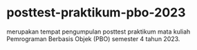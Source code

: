 # posttest-praktikum-pbo-2023
merupakan tempat pengumpulan posttest praktikum mata kuliah Pemrograman Berbasis Objek (PBO) semester 4 tahun 2023.
